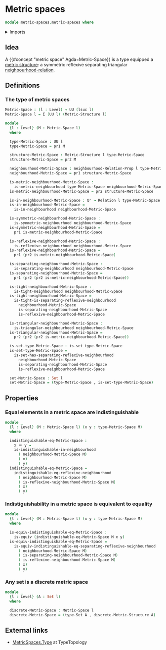 # Metric spaces

```agda
module metric-spaces.metric-spaces where
```

<details><summary>Imports</summary>

```agda
open import elementary-number-theory.positive-rational-numbers

open import foundation.binary-relations
open import foundation.dependent-pair-types
open import foundation.equivalences
open import foundation.function-types
open import foundation.identity-types
open import foundation.propositions
open import foundation.sets
open import foundation.subtypes
open import foundation.universe-levels

open import metric-spaces.metric-structures
open import metric-spaces.neighbourhood-relations
```

</details>

## Idea

A {{#concept "metric space" Agda=Metric-Space}} is a type equipped a
[metric structure](metric-spaces.metric-structures.md): a symmetric reflexive
separating triangular
[neighbourhood-relation](metric-spaces.neighbourhood-relations.md).

## Definitions

### The type of metric spaces

```agda
Metric-Space : (l : Level) → UU (lsuc l)
Metric-Space l = Σ (UU l) (Metric-Structure l)

module _
  {l : Level} (M : Metric-Space l)
  where

  type-Metric-Space : UU l
  type-Metric-Space = pr1 M

  structure-Metric-Space : Metric-Structure l type-Metric-Space
  structure-Metric-Space = pr2 M

  neighbourhood-Metric-Space : neighbourhood-Relation-Prop l type-Metric-Space
  neighbourhood-Metric-Space = pr1 structure-Metric-Space

  is-metric-neighbourhood-Metric-Space :
    is-metric-neighbourhood type-Metric-Space neighbourhood-Metric-Space
  is-metric-neighbourhood-Metric-Space = pr2 structure-Metric-Space

  is-in-neighbourhood-Metric-Space : ℚ⁺ → Relation l type-Metric-Space
  is-in-neighbourhood-Metric-Space =
    is-in-neighbourhood neighbourhood-Metric-Space

  is-symmetric-neighbourhood-Metric-Space :
    is-symmetric-neighbourhood neighbourhood-Metric-Space
  is-symmetric-neighbourhood-Metric-Space =
    pr1 is-metric-neighbourhood-Metric-Space

  is-reflexive-neighbourhood-Metric-Space :
    is-reflexive-neighbourhood neighbourhood-Metric-Space
  is-reflexive-neighbourhood-Metric-Space =
    pr1 (pr2 is-metric-neighbourhood-Metric-Space)

  is-separating-neighbourhood-Metric-Space :
    is-separating-neighbourhood neighbourhood-Metric-Space
  is-separating-neighbourhood-Metric-Space =
    pr1 (pr2 (pr2 is-metric-neighbourhood-Metric-Space))

  is-tight-neighbourhood-Metric-Space :
    is-tight-neighbourhood neighbourhood-Metric-Space
  is-tight-neighbourhood-Metric-Space =
    is-tight-is-separating-reflexive-neighbourhood
      neighbourhood-Metric-Space
      is-separating-neighbourhood-Metric-Space
      is-reflexive-neighbourhood-Metric-Space

  is-triangular-neighbourhood-Metric-Space :
    is-triangular-neighbourhood neighbourhood-Metric-Space
  is-triangular-neighbourhood-Metric-Space =
    pr2 (pr2 (pr2 is-metric-neighbourhood-Metric-Space))

  is-set-type-Metric-Space : is-set type-Metric-Space
  is-set-type-Metric-Space =
    is-set-has-separating-reflexive-neighbourhood
      neighbourhood-Metric-Space
      is-separating-neighbourhood-Metric-Space
      is-reflexive-neighbourhood-Metric-Space

  set-Metric-Space : Set l
  set-Metric-Space = (type-Metric-Space , is-set-type-Metric-Space)
```

## Properties

### Equal elements in a metric space are indistinguishable

```agda
module _
  {l : Level} (M : Metric-Space l) (x y : type-Metric-Space M)
  where

  indistinguishable-eq-Metric-Space :
    x ＝ y →
    is-indistinguishable-in-neighbourhood
      ( neighbourhood-Metric-Space M)
      ( x)
      ( y)
  indistinguishable-eq-Metric-Space =
    indistinguishable-eq-reflexive-neighbourhood
      ( neighbourhood-Metric-Space M)
      ( is-reflexive-neighbourhood-Metric-Space M)
      ( x)
      ( y)
```

### Indistiguishability in a metric space is equivalent to equality

```agda
module _
  {l : Level} (M : Metric-Space l) (x y : type-Metric-Space M)
  where

  is-equiv-indistinguishable-eq-Metric-Space :
    is-equiv (indistinguishable-eq-Metric-Space M x y)
  is-equiv-indistinguishable-eq-Metric-Space =
    is-equiv-indistinguishable-eq-separating-reflexive-neighbourhood
      ( neighbourhood-Metric-Space M)
      ( is-separating-neighbourhood-Metric-Space M)
      ( is-reflexive-neighbourhood-Metric-Space M)
      ( x)
      ( y)
```

### Any set is a discrete metric space

```agda
module _
  {l : Level} (A : Set l)
  where

  discrete-Metric-Space : Metric-Space l
  discrete-Metric-Space = (type-Set A , discrete-Metric-Structure A)
```

## External links

- [MetricSpaces.Type](https://www.cs.bham.ac.uk/~mhe/TypeTopology/MetricSpaces.Type.html)
  at TypeTopology
